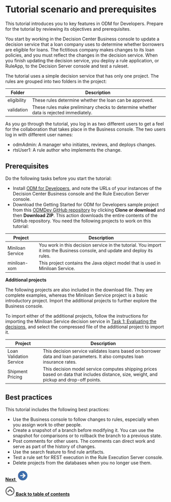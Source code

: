 # Tutorial scenario and prerequisites

This tutorial introduces you to key features in ODM for Developers. Prepare for the tutorial by reviewing its objectives and prerequisites.

You start by working in the Decision Center Business console to update a decision service that a loan company uses to determine whether borrowers are eligible for loans. The fictitious company makes changes to its loan policies, and you must reflect the changes in the decision service. When you finish updating the decision service, you deploy a rule application, or RuleApp, to the Decision Server console and test a ruleset. 

The tutorial uses a simple decision service that has only one project. The rules are grouped into two folders in the project:

|Folder|Description|
|------|-----------|
|eligibility|These rules determine whether the loan can be approved.|
|validation|These rules make preliminary checks to determine whether data is rejected immediately.|

As you go through the tutorial, you log in as two different users to get a feel for the collaboration that takes place in the Business console. The two users log in with different user names:

-   odmAdmin: A manager who initiates, reviews, and deploys changes.
-   rtsUser1: A rule author who implements the change.

## Prerequisites

Do the following tasks before you start the tutorial:

-   Install [ODM for Developers](https://hub.docker.com/r/ibmcom/odm/), and note the URLs of your instances of the Decision Center Business console and the Rule Execution Server console.
-   Download the Getting Started for ODM for Developers sample project from this [ODMDev 
GitHub repository](https://github.com/ODMDev/odm-for-dev-getting-started) by clicking **Clone or download** and then **Download ZIP**. This action downloads the entire contents of the GitHub repository. You need the following projects to work on this tutorial:

|Project|Description|
|------|-----------|
|Miniloan Service|You work in this decision service in the tutorial. You import it into the Business console, and update and deploy its rules.|
|miniloan-xom|This project contains the Java object model that is used in Miniloan Service.|

**Additional projects**

The following projects are also included in the download file. They are complete examples, whereas the Miniloan Service project is a basic introductory project. Import the additional projects to further explore the Business console.

To import either of the additional projects, follow the instructions for importing the Miniloan Service decision service in [Task 1: Evaluating the decisions](../gs_topics/tut_icp_gs_evaluate_changes_lsn.md), and select the compressed file of the additional project to import it.

|Project|Description|
|------|-----------|
|Loan Validation Service|This decision service validates loans based on borrower data and loan parameters. It also computes loan insurance rates.|
|Shipment Pricing|This decision model service computes shipping prices based on data that includes distance, size, weight, and pickup and drop-off points.|

## Best practices

This tutorial includes the following best practices:

-   Use the Business console to follow changes to rules, especially when you assign work to other people.
-   Create a snapshot of a branch before modifying it. You can use the snapshot for comparisons or to rollback the branch to a previous state.
-   Post comments for other users. The comments can direct work and serve as part of the history of changes.
-   Use the search feature to find rule artifacts.
-   Test a rule set for REST execution in the Rule Execution Server console.
-   Delete projects from the databases when you no longer use them. 

[**Next** ![Next icon](../gs_images/next.jpg)](../gs_topics/tut_icp_gs_evaluate_changes_lsn.md)

[![](../gs_images/home.jpg) **Back to table of contents**](../README.md)

